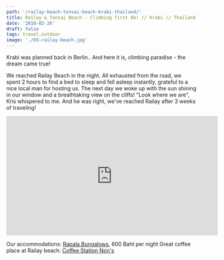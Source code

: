 ```yaml
---
path: '/railay-beach-tonsai-beach-krabi-thailand/'
title: Railay & Tonsai Beach - Climbing first 6b! // Krabi // Thailand
date: '2018-02-26'
draft: false
tags: travel,outdoor
image: './03-railay-beach.jpg'
---
```


Krabi was planned back in Berlin.. And here it is, climbing paradise - the dream came true!

We reached Railay Beach in the night. All exhausted from the road, we spent 2 hours to find a bed to sleep and fell asleep instantly, grateful to a nice local man for hosting us. The next day we woke up with the sun shining in our window and a breathtaking view on the cliffs! "Look where we are", Kris whispered to me. And he was right, we've reached Railay after 3 weeks of traveling!

<iframe width="560" height="315" src="https://www.youtube.com/embed/7jJmIvxyJqo?rel=0" frameborder="0" allow="autoplay; encrypted-media" allowfullscreen></iframe>

Our accommodations: [Rapala Bungalows](https://www.booking.com/hotel/th/rapala-rock-wood-resort-railay-krabi.en-gb.html), 600 Baht per night
Great coffee place at Railay beach: [Coffee Station Non's](https://goo.gl/maps/737r8LS3TQ62)
